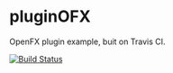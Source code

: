 # pluginOFX
OpenFX plugin example, buit on Travis CI.

[![Build Status](https://travis-ci.org/tuttleofx/pluginOFX.svg?branch=master)](https://travis-ci.org/tuttleofx/pluginOFX) 
